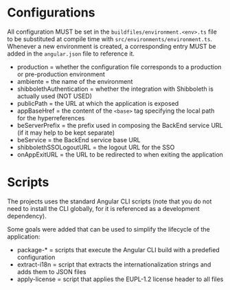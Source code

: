 # Configurations
All configuration MUST be set in the `buildfiles/environment.<env>.ts` file to be substituted at compile time with `src/environments/environment.ts`.\
Whenever a new environment is created, a corresponding entry MUST be added in the `angular.json` file to reference it.

- production = whether the configuration file corresponds to a production or pre-production environment
- ambiente = the name of the environment
- shibbolethAuthentication = whether the integration with Shibboleth is actually used (NOT USED)
- publicPath = the URL at which the application is exposed
- appBaseHref = the content of the `<base>` tag specifying the local path for the hyperreferences
- beServerPrefix = the prefix used in composing the BackEnd service URL (if it may help to be kept separate)
- beService = the BackEnd service base URL
- shibbolethSSOLogoutURL = the logout URL for the SSO
- onAppExitURL = the URL to be redirected to when exiting the application

# Scripts
The projects uses the standard Angular CLI scripts (note that you do not need to install the CLI globally, for it is referenced as a development dependency).

Some goals were added that can be used to simplify the lifecycle of the application:
- package-* = scripts that execute the Angular CLI build with a predefied configuration
- extract-i18n = script that extracts the internationalization strings and adds them to JSON files
- apply-license = script that applies the EUPL-1.2 license header to all files
